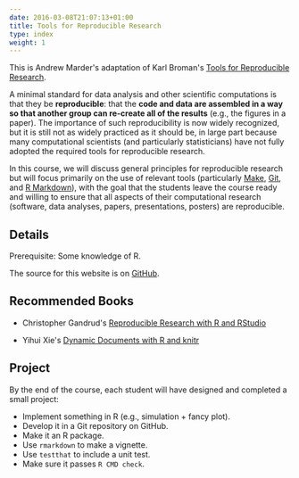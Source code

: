 ```yaml
---
date: 2016-03-08T21:07:13+01:00
title: Tools for Reproducible Research
type: index
weight: 1
---
```


This is Andrew Marder's adaptation of Karl Broman's [Tools for
Reproducible Research](https://github.com/kbroman/Tools4RR).

A minimal standard for data analysis and other scientific computations
is that they be **reproducible**: that the **code and data are
assembled in a way so that another group can re-create all of the
results** (e.g., the figures in a paper). The importance of such
reproducibility is now widely recognized, but it is still not as
widely practiced as it should be, in large part because many
computational scientists (and particularly statisticians) have not
fully adopted the required tools for reproducible research.

In this course, we will discuss general principles for reproducible
research but will focus primarily on the use of relevant tools
(particularly [Make](https://www.gnu.org/software/make/),
[Git](https://git-scm.org/), and
[R Markdown](https://rmarkdown.rstudio.com/)), with the goal that the
students leave the course ready and willing to ensure that all aspects
of their computational research (software, data analyses, papers,
presentations, posters) are reproducible.

## Details

Prerequisite: Some knowledge of R.

The source for this website is on
[GitHub](https://github.com/amarder/reproducible-research).

## Recommended Books

* Christopher Gandrud's [Reproducible Research with R and RStudio](https://www.amazon.com/gp/product/1498715370?ie=UTF8&tag=7210-20)

* Yihui Xie's [Dynamic Documents with R and knitr](https://www.amazon.com/gp/product/1498716962?ie=UTF8&tag=7210-20)

## Project

By the end of the course, each student will have designed and
completed a small project:

* Implement something in R (e.g., simulation + fancy plot).
* Develop it in a Git repository on GitHub.
* Make it an R package.
* Use `rmarkdown` to make a vignette.
* Use `testthat` to include a unit test.
* Make sure it passes `R CMD check`.
